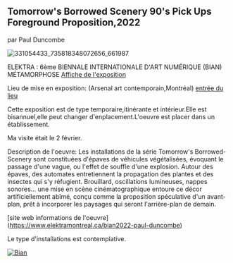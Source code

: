 ## Tomorrow's Borrowed Scenery 90's Pick Ups Foreground Proposition,2022 ##
par Paul Duncombe

![331054433_735818348072656_661987](https://user-images.githubusercontent.com/112108220/220978150-ae5e841f-210c-4108-9c10-59fef1b96dda.jpg)




















ELEKTRA : 6ème BIENNALE INTERNATIONALE D'ART NUMÉRIQUE (BIAN)
MÉTAMORPHOSE [Affiche de l'exposition](https://images.squarespace-cdn.com/content/v1/5afb5bb0fcf7fd7aebb47cac/f5712e20-8157-44a5-8a43-8f9833acf17f/site-web-27-1500x1000.jpg?format=1500w)

Lieu de mise en exposition: (Arsenal art contemporain,Montréal)  [entrée du lieu](https://s3.amazonaws.com/mountainlake.org/wp-content/uploads/2021/11/23112152/256779641_2018349404990231_2939501952603656975_n-1155x770.jpg)
 
Cette exposition est de type temporaire,itinérante et intérieur.Elle est bisannuel,elle peut changer d'enplacement.L'oeuvre est placer dans un établissement.

Ma visite était le 2 février.

Description de l'oeuvre:
Les installations de la série Tomorrow's Borrowed-Scenery sont constituées d'épaves de véhicules végétalisées, évoquant le passage d'une vague, ou l'effet de souffle d'une explosion. Autour des épaves, des automates entretiennent la propagation des plantes et des insectes qui s'y réfugient. Brouillard, oscillations lumineuses, nappes sonores... une mise en scène cinématographique entoure ce décor artificiellement abîmé, conçu comme la proposition spéculative d'un avant-plan, prêt à incorporer les paysages qui seront l'arrière-plan de demain.

[site web informations de l'oeuvre]   (https://www.elektramontreal.ca/bian2022-paul-duncombe)


Le type d'installations est contemplative.

[![Bian](http://img.youtube.com/vi/wUXWYUYZCfo/0.jpg)](http://www.youtube.com/watch?v=wUXWYUYZCfo)




